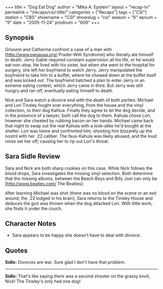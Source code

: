 +++
title = "Dog Eat Dog"
author = "Mika A. Epstein"
layout = "recap-tv"
permalink = "/recaps/csi/:title/"
categories = ["Recaps"]
tags = ["CSI"]
station = "CBS"
showname = "CSI"
showslug = "csi"
season = "6"
epnum = "9"
date = "2005-11-24"
prodnum = "609"
+++

## Synopsis

Grissom and Catherine confront a case of a man with [http://www.pwsausa.org/ Prader-Willi Syndrome] who literally ate himself to death. Jerry Gable required constant supervision all his life, or he would eat non-stop. He lived with his sister, but when she went to the hospital for surgery, she left her boyfriend to watch Jerry. Jerry manipulated the boyfriend to take him to a buffet, where he chowed down at the buffet itself and was kicked out. The boyfriend hatched a plan to enter Jerry in an extreme eating contest, which Jerry came in third. But Jerry was still hungry and ran off, eventually eating himself to death.

Nick and Sara watch a divorce end with the death of both parties. Michael and Lori Tinsley fought over everything, from the house and the vinyl collection, to their dog Kahlua. Finally they agree to let the dog decide, and in the presence of a lawyer, both call the dog to them. Kahula chose Lori, however she cheated by rubbing bacon on her hands. Michael came back that night to swap out the real Kahula with a look-alike he'd bought at the shelter. Lori was home and confronted him, shooting him bizzarely up the nostril with her .22 caliber. The faux-Kahula was likely abused, and the loud noise set her off, causing her to rip out Lori's throat.

## Sara Sidle Review

Sara and Nick are both sharp cookies on this case. While Nick follows the blood drops, Sara investigates the missing vinyl selection. Both determine that the missing albums, between the Beach Boys and Billy Joel can only be [http://www.beatles.com/ The Beatles].

After learning Michael was shot (there was no blood on the scene or an exit wound, the .22 lodged in his brain), Sara returns to the Tinsley House and deduces the gun was thrown when the dog attacked Lori. With little work, she finds it under the couch.

## Character Notes

* Sara appears to be happy she doesn't have to deal with divorce.

## Quotes

**Sidle:** Divorces are war. Sure glad I don't have that problem.  

- - -

**Sidle:** That's like saying there was a second shooter on the grassy knoll, Nick! The Tinsley's only had one dog!
